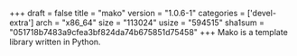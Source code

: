 +++
draft = false
title = "mako"
version = "1.0.6-1"
categories = ['devel-extra']
arch = "x86_64"
size = "113024"
usize = "594515"
sha1sum = "051718b7483a9cfea3bf824da74b675851d75458"
+++
Mako is a template library written in Python.